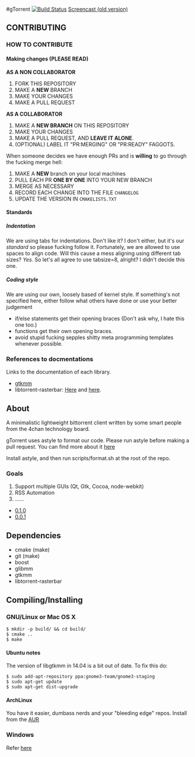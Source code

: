 #gTorrent
[![Build Status](https://travis-ci.org/gtorrent/gTorrent.svg?branch=master)](https://travis-ci.org/gtorrent/gTorrent)
[Screencast (old version)](http://a.pomf.se/lkowau.webm)

## CONTRIBUTING
### HOW TO CONTRIBUTE
#### Making changes (**PLEASE READ**)
**AS A NON COLLABORATOR**
1. FORK THIS REPOSITORY
2. MAKE A **NEW** BRANCH
3. MAKE YOUR CHANGES
4. MAKE A PULL REQUEST

**AS A COLLABORATOR**
1. MAKE A **NEW BRANCH** ON THIS REPOSITORY
2. MAKE YOUR CHANGES
3. MAKE A PULL REQUEST, AND **LEAVE IT ALONE**.
4. (OPTIONAL) LABEL IT "PR:MERGING" OR "PR:READY" FAGGOTS.

When someone decides we have enough PRs and is **willing** to go through the fucking merge hell:
1. MAKE A **NEW** branch on your local machines
2. PULL EACH PR **ONE BY ONE** INTO YOUR NEW BRANCH
3. MERGE AS NECESSARY
4. RECORD EACH CHANGE INTO THE FILE `CHANGELOG`
5. UPDATE THE VERSION IN `CMAKELISTS.TXT`

#### Standards
##### Indentation
We are using tabs for indentations. Don't like it? I don't either, but it's our *standard* so please fucking follow it.
Fortunately, we are allowed to use spaces to align code. Will this cause a mess aligning using different tab sizes? *Yes.* So let's all
agree to use tabsize=8, alright? I didn't decide this one.

##### Coding style
We are using our own, loosely based of kernel style. If something's not specified here, either follow what others have done or use your better judgement
- if/else statements get their opening braces (Don't ask why, I hate this one too.)
- functions get their own opening braces.
- avoid stupid fucking sepples shitty meta programming templates whenever possible.

### References to docmentations
Links to the documentation of each library.
- [gtkmm](https://developer.gnome.org/gtkmm/3.12/)
- libtorrent-rasterbar: [Here](http://libtorrent.org/reference.html) and [here](http://libtorrent.org/manual.html).

## About
A minimalistic lightweight bittorrent client written by some smart people from the 4chan technology board.

gTorrent uses astyle to format our code. Please run astyle before making a pull request. You can find more about it [here](http://astyle.sourceforge.net/)

Install astyle, and then run scripts/format.sh at the root of the repo.

### Goals
1. Support multiple GUIs (Qt, Gtk, Cocoa, node-webkit)
2. RSS Automation
3. ......

- [0.1.0](https://github.com/gtorrent/gTorrent/issues/41)
- [0.0.1](https://github.com/gtorrent/gTorrent/issues/16)

## Dependencies

- cmake (make)
- git (make)
- boost
- glibmm
- gtkmm
- libtorrent-rasterbar

## Compiling/Installing
### GNU/Linux or Mac OS X
```
$ mkdir -p build/ && cd build/
$ cmake ..
$ make
```

#### Ubuntu notes
The version of libgtkmm in 14.04 is a bit out of date. To fix this do:

```
$ sudo add-apt-repository ppa:gnome3-team/gnome3-staging
$ sudo apt-get update
$ sudo apt-get dist-upgrade
```

#### ArchLinux
You have it easier, dumbass nerds and your "bleeding edge" repos.
Install from the [AUR](https://aur.archlinux.org/packages/gtorrent/)

### Windows
Refer [here](https://github.com/gtorrent/gTorrent/wiki/Building-on-Windows)
